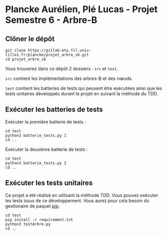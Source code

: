 # Plancke Aurélien, Plé Lucas - Projet Semestre 6 - Arbre-B

## Clôner le dépôt 
```
git clone https://gitlab-etu.fil.univ-lille1.fr/plancke/projet_arbre_s6.git
cd projet_arbre_s6
```

Vous trouverez dans ce dépôt 2 dossiers : `src` et `test`.

`src` contient les implémentations des arbres-B et des nœuds.

`test` contient les batteries de tests qui peuvent être exécutées ainsi que les tests unitaires développés durant le projet en suivant la méthode du TDD. 

## Exécuter les batteries de tests 
Exécuter la première batterie de tests : 
```
cd test
python3 batterie_tests.py 1
cd ..
```

Exécuter la deuxième batterie de tests :
```
cd test
python3 batterie_tests.py 2
cd ..
```

## Exécuter les tests unitaires
Ce projet a été réalisé en utilisant la méthode TDD. Vous pouvez exécuter les tests issus de ce développement. Vous aurez pour cela besoin du gestionaire de paquet [pip](https://pip.pypa.io/en/stable/installation/).
```
cd test
pip install -r requirement.txt
python3 testArbre.py
cd ..
```